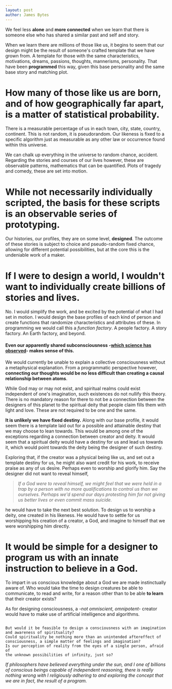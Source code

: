 ```yaml
---
layout: post
author: James Bytes
---
```


 We feel less **alone** and **more connected** when we learn that there is someone else who has shared a similar past and self and story.

 When we learn there are millions of those like us, it begins to seem that our design might be the result of someone's crafted template that we have grown from. A template for those with the same characteristics, motivations, dreams, passions, thoughts, mannerisms, personality. That have been **programmed** this way, given this base personality and the same base story and matching plot.

# How many of those like us are born, and of how geographically far apart, is a matter of statistical probability.

There is a measurable percentage of us in each town, city, state, country, continent. This is not random, it is pseudorandom. Our likeness is fixed to a specific algorithm just as measurable as any other law or occurrence found within this universe.

We can chalk up everything in the universe to random chance, accident. Regarding the stories and courses of our lives however, these are observable patterns, mathematics that can be quantified. Plots of tragedy and comedy, these are set into motion.

# While not necessarily individually scripted, the basis for these scripts is an observable series of prototyping.

Our histories, our profiles, they are on some level, **designed**.
The outcome of these stories is subject to choice and pseudo-random fixed chance, allowing for different potential possibilities, but at the core this is the undeniable work of a maker.

# If I were to design a world, I wouldn't want to individually create billions of stories and lives.

No. I would simplify the work, and be excited by the potential of what I had set in motion. I would design the base profiles of each kind of person and create functions that randomize characteristics and
attributes of these. In programming we would call this a _function factory_. A people factory. A story factory. An Earth factory, and beyond.

<!--
It makes sense why people would want to consciously ignore all of this, that we are of a world designed by us, but I often fail to understand **how** anyone can ignore it, if they really think about it. There's no
mistaking it, theres no other theory or hypothesis that takes into account all of it in such a way. -->

#### Even our apparently shared subconsciousness -[which science has observed]("https://earlybirdstreehouse.wordpress.com/2014/12/01/the-crossword-puzzle-phenomenon-by-monica-england/")- makes sense of this.

We would currently be unable to explain a collective consciousness without a metaphysical explanation. From a programmatic perspective however, **connecting our thoughts would be no less difficult than creating a causal
relationship between atoms**.

While God may or may not exist, and spiritual realms could exist independent of one's imagination, such existences do not nullify this theory. There is no mandatory reason for there to not be a connection between the designers of this planet to the spiritual deity that people claim fills them with light and love. These are not required to be one and the same.

**It is unlikely we have fixed destiny.** Along with our base profile, it would seem there is a template laid out for a possible and attainable destiny that we may choose to lean towards. This would be among one of the exceptions regarding a connection between creator and deity. It would seem that a spiritual deity would have a destiny for us and lead us towards it, which would point towards the deity being the designer of such destiny.

Exploring that, if the creator was a physical being like us, and set out a
template destiny for us, he might also want credit for his work, to receive praise as any of us desire. Perhaps even to worship and glorify him. Say the designer did not want to reveal himself,

> _If a God were to reveal himself, we might feel that we were held in a trap by a person with no more qualifications to control us than we ourselves. Perhaps we'd spend our days protesting him for not giving us better lives or even commit mass suicide._

he would have to take the next best solution. To design us to worship a deity, one created in his likeness. He would have to settle for us worshipping his creation of a creator, a God, and imagine to himself that we were worshipping him directly.

# It would be simple for a designer to program us with an innate instruction to believe in a God.

To impart in us conscious knowledge about a God we are made instinctually aware of. Who would take the time to design creatures be able to communicate, to read and write, for a reason other than to be able **to learn** that their creator exists?

As for designing consciousness, a _-not omniscient, omnipotent-_ creator would have to make use of artificial intelligence and algorithms.

```

But would it be feasible to design a consciousness with an imagination and awareness of spirituality?
Could spirituality be nothing more than an unintended aftereffect of consciousness, a simple matter of feelings and imagination?
Is our perception of reality from the eyes of a single person, afraid of
the unknown possibilities of infinity, just so?

```

_If philosophers have believed everything under the sun, and I one of billions of conscious beings capable of independent reasoning, there is really nothing wrong with I religiously adhering to and exploring the concept that we are in fact, the result of a program._
